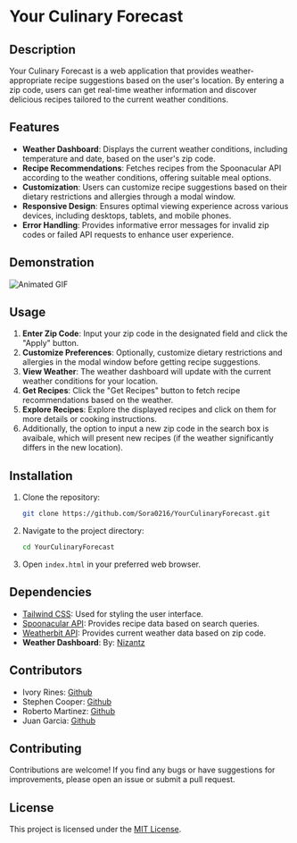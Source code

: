 
# Your Culinary Forecast


## Description

Your Culinary Forecast is a web application that provides weather-appropriate recipe suggestions based on the user's location. By entering a zip code, users can get real-time weather information and discover delicious recipes tailored to the current weather conditions.

## Features

- **Weather Dashboard**: Displays the current weather conditions, including temperature and date, based on the user's zip code.
- **Recipe Recommendations**: Fetches recipes from the Spoonacular API according to the weather conditions, offering suitable meal options.
- **Customization**: Users can customize recipe suggestions based on their dietary restrictions and allergies through a modal window.
- **Responsive Design**: Ensures optimal viewing experience across various devices, including desktops, tablets, and mobile phones.
- **Error Handling**: Provides informative error messages for invalid zip codes or failed API requests to enhance user experience.

## Demonstration

![Animated GIF](./assets/images/readme/Untitled_%20Apr%208,%202024%207_26%20PM.gif)

## Usage

1. **Enter Zip Code**: Input your zip code in the designated field and click the "Apply" button. 
2. **Customize Preferences**: Optionally, customize dietary restrictions and allergies in the modal window before getting recipe suggestions.
3. **View Weather**: The weather dashboard will update with the current weather conditions for your location.
4. **Get Recipes**: Click the "Get Recipes" button to fetch recipe recommendations based on the weather.
5. **Explore Recipes**: Explore the displayed recipes and click on them for more details or cooking instructions.
6. Additionally, the option to input a new zip code in the search box is avaibale, which will present new recipes (if the weather significantly differs in the new location).

## Installation

1. Clone the repository:

    ```bash
    git clone https://github.com/Sora0216/YourCulinaryForecast.git
    ```

2. Navigate to the project directory:

    ```bash
    cd YourCulinaryForecast
    ```

3. Open `index.html` in your preferred web browser.

## Dependencies

- [Tailwind CSS](https://tailwindcss.com/): Used for styling the user interface.
- [Spoonacular API](https://spoonacular.com/food-api): Provides recipe data based on search queries.
- [Weatherbit API](https://www.weatherbit.io/): Provides current weather data based on zip code.
- **Weather Dashboard**: By: [Nizantz](https://tailwindcomponents.com/component/weather-card)

## Contributors

- Ivory Rines: [Github](https://github.com/IvoryRines)
- Stephen Cooper: [Github](https://github.com/Scoops113)
- Roberto Martinez: [Github](https://github.com/Sora0216)
- Juan Garcia: [Github](https://github.com/Jddg95)

## Contributing

Contributions are welcome! If you find any bugs or have suggestions for improvements, please open an issue or submit a pull request.

## License

This project is licensed under the [MIT License](LICENSE).
